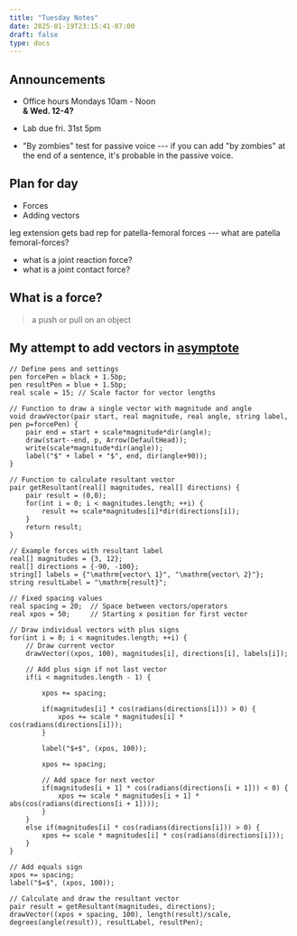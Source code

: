 ```yaml
---
title: "Tuesday Notes"
date: 2025-01-19T23:15:41-07:00
draft: false
type: docs
---
```


## Announcements
- Office hours Mondays 10am - Noon  
    **& Wed. 12-4?**

- Lab due fri. 31st 5pm

- "By zombies" test for passive voice --- if you can add "by zombies" at the end of a sentence, it's probable in the passive voice.

## Plan for day

- Forces
- Adding vectors

leg extension gets bad rep for patella-femoral forces --- what are patella femoral-forces?

- what is a joint reaction force?
- what is a joint contact force?

## What is a force?
> a push or pull on an object

## My attempt to add vectors in [asymptote](http://asymptote.ualberta.ca/)

```
// Define pens and settings
pen forcePen = black + 1.5bp;
pen resultPen = blue + 1.5bp;
real scale = 15; // Scale factor for vector lengths

// Function to draw a single vector with magnitude and angle
void drawVector(pair start, real magnitude, real angle, string label, pen p=forcePen) {
    pair end = start + scale*magnitude*dir(angle);
    draw(start--end, p, Arrow(DefaultHead));
    write(scale*magnitude*dir(angle));
    label("$" + label + "$", end, dir(angle+90));
}

// Function to calculate resultant vector
pair getResultant(real[] magnitudes, real[] directions) {
    pair result = (0,0);
    for(int i = 0; i < magnitudes.length; ++i) {
        result += scale*magnitudes[i]*dir(directions[i]);
    }
    return result;
}

// Example forces with resultant label
real[] magnitudes = {3, 12};
real[] directions = {-90, -100};
string[] labels = {"\mathrm{vector\ 1}", "\mathrm{vector\ 2}"};
string resultLabel = "\mathrm{result}";

// Fixed spacing values
real spacing = 20;  // Space between vectors/operators
real xpos = 50;     // Starting x position for first vector

// Draw individual vectors with plus signs
for(int i = 0; i < magnitudes.length; ++i) {
    // Draw current vector
    drawVector((xpos, 100), magnitudes[i], directions[i], labels[i]);
    
    // Add plus sign if not last vector
    if(i < magnitudes.length - 1) {
         
        xpos += spacing;
             
        if(magnitudes[i] * cos(radians(directions[i])) > 0) {
            xpos += scale * magnitudes[i] * cos(radians(directions[i]));
        }
      
        label("$+$", (xpos, 100));
      
        xpos += spacing;
 
        // Add space for next vector
        if(magnitudes[i + 1] * cos(radians(directions[i + 1])) < 0) {
            xpos += scale * magnitudes[i + 1] * abs(cos(radians(directions[i + 1]))); 
        }
    }
    else if(magnitudes[i] * cos(radians(directions[i])) > 0) {
    	xpos += scale * magnitudes[i] * cos(radians(directions[i]));
    }
}

// Add equals sign
xpos += spacing;
label("$=$", (xpos, 100));

// Calculate and draw the resultant vector
pair result = getResultant(magnitudes, directions);
drawVector((xpos + spacing, 100), length(result)/scale, degrees(angle(result)), resultLabel, resultPen);
```

